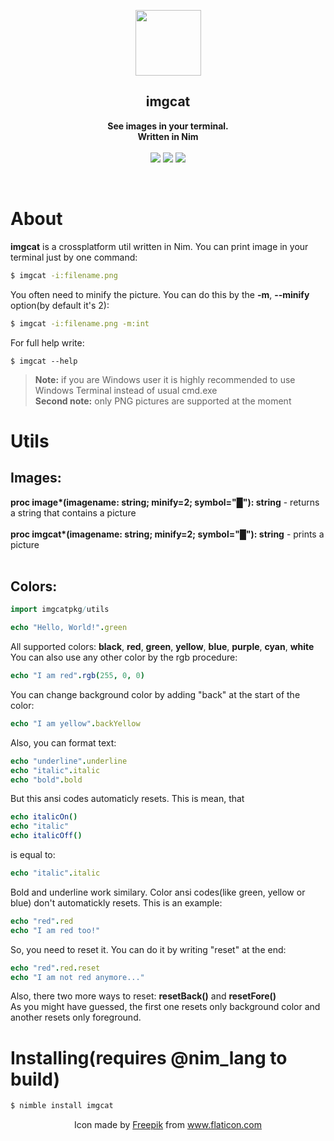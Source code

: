 <p align="center">
  <img width=105 height=105 src="https://raw.githubusercontent.com/not-lum/imgcat/master/logo/kitty.png">
</p>

<h2 align="center"><b>imgcat</b></h2>

<p align="center">
  <b>See images in your terminal.
  <br>
  Written in Nim
  <br/>
  <br/>
  </b>
  <img src="https://img.shields.io/github/license/not-lum/imgcat?style=flat-square">

   <img src="https://img.shields.io/badge/version-0.1.0-green?style=flat-square">

   <img src="https://img.shields.io/badge/made_with-nim-green?style=flat-square">
</p>
<br>

# About
**imgcat** is a crossplatform util written in Nim. You can print image in your terminal just by one command:
```bash
$ imgcat -i:filename.png
```
You often need to minify the picture. You can do this by the **-m**, **--minify** option(by default it's 2):<br>
```bash
$ imgcat -i:filename.png -m:int
```
For full help write:
```
$ imgcat --help
```
> **Note:** if you are Windows user it is highly recommended to use Windows Terminal instead of usual cmd.exe<br>
> **Second note:** only PNG pictures are supported at the moment 

# Utils

## Images:
**proc image\*(imagename: string; minify=2; symbol="█"): string** - returns a string that contains a picture<br><br>
**proc imgcat\*(imagename: string; minify=2; symbol="█"): string** - prints a picture<br><br>


## Colors:
```nim
import imgcatpkg/utils

echo "Hello, World!".green
```
All supported colors:
**black**,
**red**,
**green**,
**yellow**,
**blue**,
**purple**,
**cyan**,
**white**<br>
You can also use any other color by the rgb procedure:
```nim
echo "I am red".rgb(255, 0, 0)
```
You can change background color by adding "back" at the start of the color:
```nim
echo "I am yellow".backYellow
```
Also, you can format text:
```nim
echo "underline".underline
echo "italic".italic
echo "bold".bold
```
But this ansi codes automaticly resets. This is mean, that
```nim
echo italicOn()
echo "italic"
echo italicOff()
```
is equal to:
```nim
echo "italic".italic
```
Bold and underline work similary.
Color ansi codes(like green, yellow or blue) don't automatickly resets. This is an example:
```nim
echo "red".red
echo "I am red too!"
```
So, you need to reset it. You can do it by writing "reset" at the end:
```nim
echo "red".red.reset
echo "I am not red anymore..."
```
Also, there two more ways to reset: **resetBack()** and **resetFore()**<br>
As you might have guessed, the first one resets only background color and another resets only foreground.


# Installing(requires @nim_lang to build)
```bash
$ nimble install imgcat
```

<p align="center">Icon made by <a href="http://www.freepik.com/" title="Freepik">Freepik</a> from <a href="https://www.flaticon.com/" title="Flaticon">www.flaticon.com</a></p>

